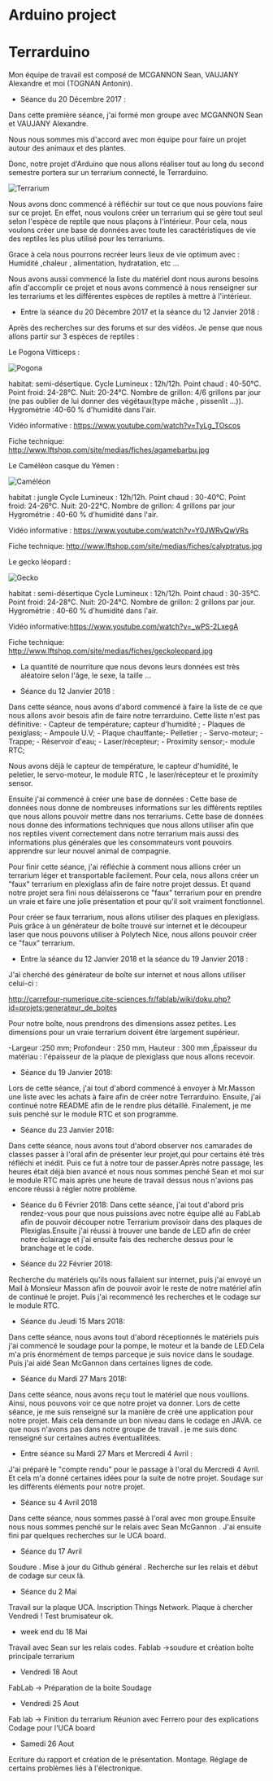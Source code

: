 # Arduino project 

# Terrarduino

Mon équipe de travail est composé de MCGANNON Sean, VAUJANY  Alexandre et moi (TOGNAN Antonin).

 * Séance du 20 Décembre 2017 :
 

Dans cette première séance, j'ai formé mon groupe avec MCGANNON Sean et VAUJANY  Alexandre.

Nous nous sommes mis d'accord avec mon équipe pour faire un projet autour des animaux et des plantes.

Donc, notre projet d'Arduino que nous allons réaliser tout au long du second semestre portera sur un terrarium connecté, le Terrarduino.



![Terrarium](http://www.nouvellestechnologies.net/images/b/bio/biopod-diapo-2.jpg)



Nous avons donc commencé à réfléchir sur tout ce que nous pouvions faire sur ce projet.
En effet, nous voulons créer un terrarium qui se gère tout seul selon l'espèce de reptile que nous plaçons à l'intérieur.
Pour cela, nous voulons créer une base de données avec toute les caractéristiques de vie des reptiles les plus utilisé pour les terrariums.

Grace à cela nous pourrons recréer leurs lieux de vie optimum avec :
Humidité ,chaleur , alimentation, hydratation, etc ... 

Nous avons aussi commencé la liste du matériel dont nous aurons besoins afin d'accomplir ce projet et nous avons commencé à nous renseigner sur les terrariums et les différentes espèces de reptiles à mettre à l'intérieur.

* Entre la séance du 20 Décembre 2017 et la séance du 12 Janvier 2018 :

Après des recherches sur des forums et sur des vidéos. Je pense que nous allons partir sur 3 espèces de reptiles :

Le Pogona Vitticeps :

![Pogona](https://tse3.mm.bing.net/th?id=OIP.LbCBSYcTixFAf1dprQ7bgQHaFj&pid=Api)

habitat: semi-désertique.
Cycle Lumineux : 12h/12h.
Point chaud : 40-50°C.
Point froid: 24-28°C.
Nuit: 20-24°C.
Nombre de grillon:  4/6 grillons par jour (ne pas oublier de lui donner des végétaux(type mâche , pissenlit ...)).
Hygrométrie :40-60 % d'humidité dans l'air. 


Vidéo informative : https://www.youtube.com/watch?v=TyLg_TOscos

Fiche technique: http://www.lftshop.com/site/medias/fiches/agamebarbu.jpg

Le Caméléon casque du Yémen :

![Caméléon](http://www.desjardins-inspirations.fr/wp-content/uploads/img-principale2-673x300.jpg)

habitat : jungle
Cycle Lumineux : 12h/12h.
Point chaud : 30-40°C.
Point froid: 24-26°C.
Nuit: 20-22°C.
Nombre de grillon:  4 grillons par jour
Hygrométrie : 40-60 % d'humidité dans l'air. 

Vidéo informative : https://www.youtube.com/watch?v=Y0JWRvQwVRs

Fiche technique: http://www.lftshop.com/site/medias/fiches/calyptratus.jpg

Le gecko léopard : 

![Gecko](http://cdn0.wideopenpets.com/wp-content/uploads/2016/03/bigstock-Leopard-gecko-in-front-of-a-wh-119625026.jpg)


habitat : semi-désertique
Cycle Lumineux : 12h/12h.
Point chaud : 30-35°C.
Point froid: 24-28°C.
Nuit: 20-24°C.
Nombre de grillon:  2 grillons par jour.
Hygrométrie : 40-60 % d'humidité dans l'air. 

Vidéo informative:https://www.youtube.com/watch?v=_wPS-2LxegA

Fiche technique: http://www.lftshop.com/site/medias/fiches/geckoleopard.jpg


* La quantité de nourriture que nous devons leurs données est très aléatoire selon l'âge, le sexe, la taille ...

* Séance du 12 Janvier 2018 :


Dans cette séance, nous avons d'abord commencé à faire la liste de ce que nous allons avoir besois afin de faire notre terrarduino. Cette liste n'est pas définitive: - Capteur de température; capteur d'humidité ; - Plaques de pexiglass; - Ampoule U.V; - Plaque chauffante;- Pelletier ; - Servo-moteur; - Trappe; - Réservoir d'eau; - Laser/récepteur; - Proximity sensor;- module RTC;

Nous avons déjà le capteur de température, le capteur d'humidité, le peletier, le servo-moteur, le module RTC , le laser/récepteur et le proximity sensor.

Ensuite j'ai commencé à créer une base de données :
Cette base de données nous donne de nombreuses informations sur les différents reptiles que nous allons pouvoir mettre dans nos terrariums.
Cette base de données nous donne des informations techniques que nous allons utiliser afin que nos reptiles vivent correctement dans notre terrarium mais aussi des informations plus générales que les consommateurs vont pouvoirs apprendre sur leur nouvel animal de compagnie.

Pour finir cette séance, j'ai réfléchie à comment nous allions créer un terrarium léger et transportable facilement. Pour cela, nous allons créer un "faux" terrarium en plexiglass afin de faire notre projet dessus. Et quand notre projet sera fini nous délaisserons ce "faux" terrarium pour en prendre un vraie et faire une jolie présentation et pour qu'il soit vraiment fonctionnel.

Pour créer se faux terrarium, nous allons utiliser des plaques en plexiglass. Puis grâce à un générateur de boîte trouvé sur internet et le découpeur laser que nous pouvons utiliser à Polytech Nice, nous allons pouvoir créer ce "faux" terrarium.


* Entre la séance du 12 Janvier 2018 et la séance du 19 Janvier 2018 :

J'ai cherché des générateur de boîte sur internet et nous allons utiliser celui-ci :

http://carrefour-numerique.cite-sciences.fr/fablab/wiki/doku.php?id=projets:generateur_de_boites


Pour notre boîte, nous prendrons des dimensions assez petites. Les dimensions pour un vraie terrarium doivent être largement supérieur.

-Largeur :250 mm; Profondeur : 250 mm, Hauteur : 300 mm ,Épaisseur du matériau : l'épaisseur de la plaque de plexiglass que nous allons recevoir.

* Séance du 19 Janvier 2018:

Lors de cette séance, j'ai tout d'abord commencé à envoyer à Mr.Masson une liste avec les achats à faire afin de créer notre Terrarduino.
Ensuite, j'ai continué notre README afin de le rendre plus détaillé.
Finalement, je me suis penché sur le module RTC et son programme.

* Séance du 23 Janvier 2018:

Dans cette séance, nous avons tout d'abord observer nos camarades de classes passer à l'oral afin de présenter leur projet,qui pour certains été très réfléchi et inédit. Puis ce fut à notre tour de passer.Après notre passage, les heures était déjà bien avancé et nous nous sommes penché Sean et moi sur le module RTC mais après une heure de travail dessus nous n'avions pas encore réussi à régler notre problème.

* Séance du 6 Février 2018:
Dans cette séance, j'ai tout d'abord pris rendez-vous pour que nous puissions avec notre équipe allé au FabLab afin de pouvoir découper notre Terrarium provisoir dans des plaques de Plexiglas.Ensuite j'ai réussi à trouver une bande de LED afin de créer notre éclairage et j'ai ensuite fais des recherche dessus pour le branchage et le code.

* Séance du 22 Février 2018:

Recherche du matériels qu'ils nous fallaient sur internet, puis j'ai envoyé un Mail à Monsieur Masson afin de pouvoir avoir le reste de notre matériel afin de continué le projet.
Puis j'ai recommencé les recherches et le codage sur le module RTC.

* Séance du Jeudi 15 Mars 2018:

Dans cette séance, nous avons tout d'abord réceptionnés le matériels puis j'ai commencé le soudage pour la pompe, le  moteur et la bande de LED.Cela m'a pris énormément de temps parceque je suis novice dans le soudage. Puis j'ai aidé Sean McGannon dans certaines lignes de code.

* Séance du Mardi 27 Mars 2018:

Dans cette séance, nous avons reçu tout le matériel que nous voullions. Ainsi, nous pouvons voir ce que notre projet va donner. 
Lors de cette séance, je me suis renseigné sur la manière de créé une application pour notre projet. Mais cela demande un bon niveau dans le codage en JAVA. ce que nous n'avons pas dans notre groupe de travail . je me suis donc renseigné sur certaines  autres éventuallitées.

* Entre séance su Mardi 27 Mars et Mercredi 4 Avril :

J'ai préparé le "compte rendu" pour le passage à l'oral du Mercredi 4 Avril. Et cela m'a donné certaines idées pour la suite de notre projet.
Soudage sur les différents éléments pour notre projet.

* Séance su 4 Avril 2018

Dans cette séance, nous sommes passé à l'oral avec mon groupe.Ensuite nous nous sommes penché sur le relais avec Sean McGannon .
J'ai ensuite fini par quelques recherches sur le UCA board.

* Séance du 17 Avril

Soudure .
Mise à jour du Github général .
Recherche sur les relais et début de codage sur ceux là.

* Séance du 2 Mai

Travail sur la plaque UCA.
Inscription Things Network.
Plaque à chercher Vendredi !
Test brumisateur ok.


* week end du 18 Mai

Travail avec Sean sur les relais codes.
Fablab ->soudure et création boîte principale terrarium 

* Vendredi 18 Aout

FabLab -> Préparation de la boite
          Soudage
          
* Vendredi 25 Aout 

Fab lab -> Finition du terrarium
           Réunion avec Ferrero pour des explications 
           Codage pour l'UCA board

* Samedi 26 Aout

 Ecriture du rapport et création de le présentation. 
 Montage. 
 Réglage de certains problèmes liés à l'électronique.
